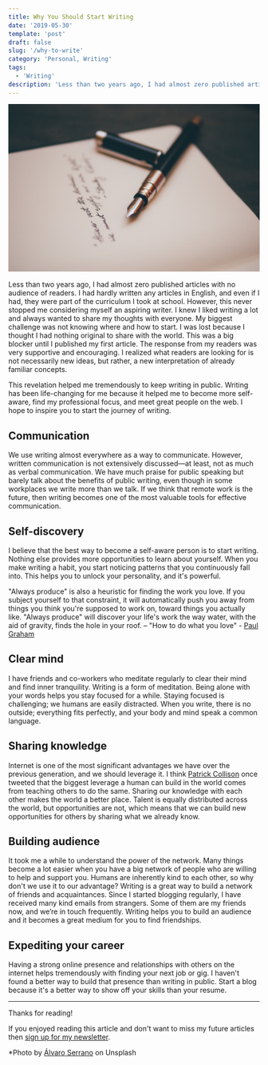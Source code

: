 ```yaml
---
title: Why You Should Start Writing
date: '2019-05-30'
template: 'post'
draft: false
slug: '/why-to-write'
category: 'Personal, Writing'
tags:
  - 'Writing'
description: 'Less than two years ago, I had almost zero published articles with no audience of readers. I had hardly written any articles in English, and even if I had, they were part of the curriculum I took at school. However, this never stopped me considering myself an aspiring writer.'
---
```


![Photo by Álvaro Serrano on Unsplash](alvaro-serrano-133360-unsplash.jpg)

Less than two years ago, I had almost zero published articles with no audience of readers. I had hardly written any articles in English, and even if I had, they were part of the curriculum I took at school. However, this never stopped me considering myself an aspiring writer. I knew I liked writing a lot and always wanted to share my thoughts with everyone. My biggest challenge was not knowing where and how to start. I was lost because I thought I had nothing original to share with the world. This was a big blocker until I published my first article. The response from my readers was very supportive and encouraging. I realized what readers are looking for is not necessarily new ideas, but rather, a new interpretation of already familiar concepts.

This revelation helped me tremendously to keep writing in public. Writing has been life-changing for me because it helped me to become more self-aware, find my professional focus, and meet great people on the web. I hope to inspire you to start the journey of writing.


## Communication
We use writing almost everywhere as a way to communicate. However, written communication is not extensively discussed—at least, not as much as verbal communication. We have much praise for public speaking but barely talk about the benefits of public writing, even though in some workplaces we write more than we talk. If we think that remote work is the future, then writing becomes one of the most valuable tools for effective communication.


## Self-discovery
I believe that the best way to become a self-aware person is to start writing. Nothing else provides more opportunities to learn about yourself. When you make writing a habit, you start noticing patterns that you continuously fall into. This helps you to unlock your personality, and it's powerful.


"Always produce" is also a heuristic for finding the work you love. If you subject yourself to that constraint, it will automatically push you away from things you think you're supposed to work on, toward things you actually like. "Always produce" will discover your life's work the way water, with the aid of gravity, finds the hole in your roof. – "How to do what you love" - [Paul Graham](http://www.paulgraham.com/)


## Clear mind
I have friends and co-workers who meditate regularly to clear their mind and find inner tranquility. Writing is a form of meditation. Being alone with your words helps you stay focused for a while. Staying focused is challenging; we humans are easily distracted. When you write, there is no outside; everything fits perfectly, and your body and mind speak a common language.

## Sharing knowledge
Internet is one of the most significant advantages we have over the previous generation, and we should leverage it. I think [Patrick Collison](https://twitter.com/patrickc) once tweeted that the biggest leverage a human can build in the world comes from teaching others to do the same. Sharing our knowledge with each other makes the world a better place. Talent is equally distributed across the world, but opportunities are not, which means that we can build new opportunities for others by sharing what we already know.


## Building audience
It took me a while to understand the power of the network. Many things become a lot easier when you have a big network of people who are willing to help and support you. Humans are inherently kind to each other, so why don't we use it to our advantage? Writing is a great way to build a network of friends and acquaintances. Since I started blogging regularly, I have received many kind emails from strangers. Some of them are my friends now, and we’re in touch frequently. Writing helps you to build an audience and it becomes a great medium for you to find friendships.

## Expediting your career
Having a strong online presence and relationships with others on the internet helps tremendously with finding your next job or gig. I haven't found a better way to build that presence than writing in public. Start a blog because it's a better way to show off your skills than your resume.



---
Thanks for reading!

If you enjoyed reading this article and don't want to miss my future articles then [sign up for my newsletter](https://tinyletter.com/tigranh).


*Photo by [Álvaro Serrano](https://unsplash.com/photos/hjwKMkehBco?utm_source=unsplash&utm_medium=referral&utm_content=creditCopyText) on Unsplash
